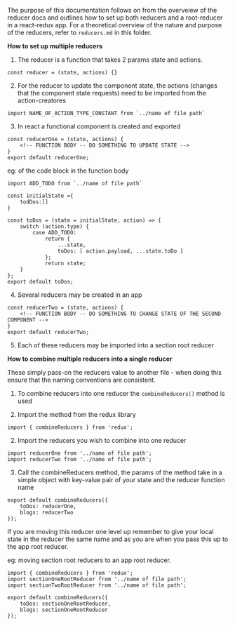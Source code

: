 The purpose of this documentation follows on from the overveiew of the reducer docs and outlines how to set up both reducers and a root-reducer in a react-redux app. For a theoretical overview of the nature and purpose of the reducers, refer to ```reducers.md``` in this folder.

__How to set up multiple reducers__

1. The reducer is a function that takes 2 params state and actions.

```const reducer = (state, actions) {}```

2. For the reducer to update the component state, the actions (changes that the component state requests) need to be imported from the action-creatores

```import NAME_OF_ACTION_TYPE_CONSTANT from `../name of file path` ```

3. In react a functional component is created and exported

```
const reducerOne = (state, actions) {
    <!-- FUNCTION BODY -- DO SOMETHING TO UPDATE STATE -->
}
export default reducerOne;

```
eg: of the code block in the function body

```
import ADD_TODO from `../name of file path`

const initialState ={
    todDos:[]
}

const toDos = (state = initialState, action) => {
	switch (action.type) {
		case ADD_TODO:
			return {
				...state,
				toDos: [ action.payload, ...state.toDo ]
			};
			return state;
	}
};
export default toDos;
```
4. Several reducers may be created in an app

```
const reducerTwo = (state, actions) {
    <!-- FUNCTION BODY -- DO SOMETHING TO CHANGE STATE OF THE SECOND COMPONENT -->
}
export default reducerTwo;

```
5. Each of these reducers may be imported into a section root reducer

__How to combine multiple reducers into a single reducer__

These simply pass-on the reducers value to another file - when doing this ensure that the naming conventions are consistent.

1. To combine reducers into one reducer the ```combineReducers()``` method is used

2. Import the method from  the redux library

```
import { combineReducers } from 'redux';
```

2. Import the reducers you wish to combine into one reducer

```
import reducerOne from '../name of file path';
import reducerTwo from '../name of file path';
```
3. Call the combineReducers method, the params of the method take in a simple object with key-value pair of your state and the reducer function name

```
export default combineReducers({
	toDos: reducerOne,
	blogs: reducerTwo
});
```

If you are moving this reducer one level up remember to give your local state in the reducer the same name and as you are when you pass this up to the app root reducer.

eg: moving section root reducers to an app root reducer.

```
import { combineReducers } from 'redux';
import sectionOneRootReducer from '../name of file path';
import sectionTwoRootReducer from '../name of file path';

export default combineReducers({
	toDos: sectionOneRootReducer,
	blogs: sectionOneRootReducer
});
```
